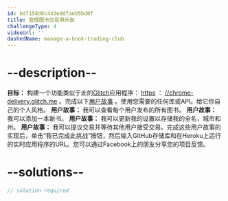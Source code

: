 ```yaml
---
id: bd7158d8c443eddfaeb5bd0f
title: 管理图书交易俱乐部
challengeType: 4
videoUrl: ''
dashedName: manage-a-book-trading-club
---
```


# --description--

**目标：** 构建一个功能类似于此的[Glitch](https://glitch.com)应用程序： [https](<https://chrome-delivery.glitch.me/ />) ： [//chrome-delivery.glitch.me](<https://chrome-delivery.glitch.me/ />) 。完成以下[用户故事](https://en.wikipedia.org/wiki/User_story) 。使用您需要的任何库或API。给它你自己的个人风格。 **用户故事：** 我可以查看每个用户发布的所有图书。 **用户故事：** 我可以添加一本新书。 **用户故事：** 我可以更新我的设置以存储我的全名，城市和州。 **用户故事：** 我可以提议交易并等待其他用户接受交易。完成这些用户故事的实现后，单击“我已完成此挑战”按钮，然后输入GitHub存储库和在Heroku上运行的实时应用程序的URL。您可以通过Facebook上的朋友分享您的项目反馈。

# --solutions--

```js
// solution required
```
